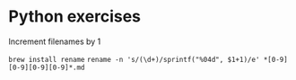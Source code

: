 # Python exercises

Increment filenames by 1

`brew install rename`
`rename -n 's/(\d+)/sprintf("%04d", $1+1)/e' *[0-9][0-9][0-9][0-9]*.md`
